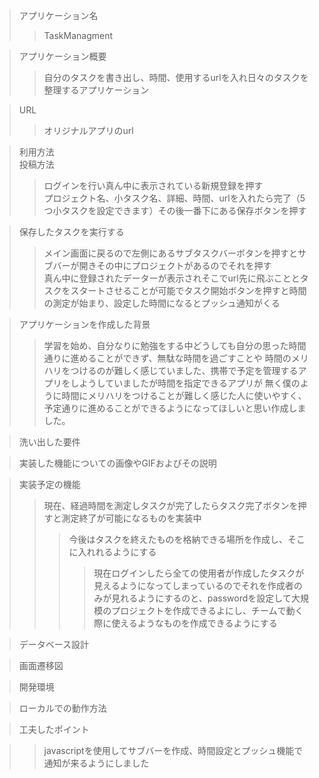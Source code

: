 >アプリケーション名
>>TaskManagment

>アプリケーション概要
>>自分のタスクを書き出し、時間、使用するurlを入れ日々のタスクを整理するアプリケーション

>URL
>>オリジナルアプリのurl

>利用方法  
>投稿方法
>>ログインを行い真ん中に表示されている新規登録を押す  
>>プロジェクト名、小タスク名、詳細、時間、urlを入れたら完了（5つ小タスクを設定できます）その後一番下にある保存ボタンを押す  

>保存したタスクを実行する
>>メイン画面に戻るので左側にあるサブタスクバーボタンを押すとサブバーが開きその中にプロジェクトがあるのでそれを押す  
>>真ん中に登録されたデーターが表示されそこでurl先に飛ぶこととタスクをスタートさせることが可能でタスク開始ボタンを押すと時間の測定が始まり、設定した時間になるとプッシュ通知がくる

>アプリケーションを作成した背景
>>学習を始め、自分なりに勉強をする中どうしても自分の思った時間通りに進めることができず、無駄な時間を過ごすことや
時間のメリハリをつけるのが難しく感じていました、携帯で予定を管理するアプリをしようしていましたが時間を指定できるアプリが
無く僕のように時間にメリハリをつけることが難しく感じた人に使いやすく、予定通りに進めることができるようになってほしいと思い作成しました。
>>>

>洗い出した要件

>実装した機能についての画像やGIFおよびその説明

>実装予定の機能  
>>現在、経過時間を測定しタスクが完了したらタスク完了ボタンを押すと測定終了が可能になるものを実装中  
>>>今後はタスクを終えたものを格納できる場所を作成し、そこに入れれるようにする
>>>>現在ログインしたら全ての使用者が作成したタスクが見えるようになってしまっているのでそれを作成者のみが見れるようにするのと、passwordを設定して大規模のプロジェクトを作成できるよにし、チームで動く際に使えるようなものを作成できるようにする

>データベース設計

>画面遷移図

>開発環境

>ローカルでの動作方法

>工夫したポイント  

>>javascriptを使用してサブバーを作成、時間設定とプッシュ機能で通知が来るようにしました
